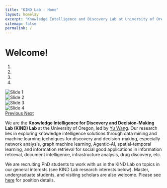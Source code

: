 ```yaml
---
title: "KIND Lab - Home"
layout: homelay
excerpt: "Knowledge Intelligence and Discovery Lab at University of Oregon."
sitemap: false
permalink: /
---
```


<!-- For now, you can see our memebers [here](people). -->
<h1>Welcome!</h1>
<div markdown="0" id="carousel" class="carousel slide" data-ride="carousel" data-interval="3000" data-pause="hover" >
    <!-- Menu -->
    <ol class="carousel-indicators">
        <li data-target="#carousel" data-slide-to="0" class="active"></li>
        <li data-target="#carousel" data-slide-to="1"></li>
        <li data-target="#carousel" data-slide-to="2"></li>
        <li data-target="#carousel" data-slide-to="3"></li>
    </ol>
    <div class="carousel-inner" markdown="0">
    <div class="item active">
        <img src="{{ site.url }}{{ site.baseurl }}/images/carousel/KIND_logo.png" alt="Slide 1" />
    </div>
    <div class="item">
        <img src="{{ site.url }}{{ site.baseurl }}/images/carousel/eugene.png" alt="Slide 2" />
    </div>
     <div class="item">
        <img src="{{ site.url }}{{ site.baseurl }}/images/carousel/uo.png" alt="Slide 3" />
    </div>
    <div class="item">
        <img src="{{ site.url }}{{ site.baseurl }}/images/carousel/uo2.png" alt="Slide 4" />
    </div>
  </div>
    
  <a class="left carousel-control" href="#carousel" role="button" data-slide="prev">
    <span class="glyphicon glyphicon-chevron-left" aria-hidden="true"></span>
    <span class="sr-only">Previous</span>
  </a>
  <a class="right carousel-control" href="#carousel" role="button" data-slide="next">
    <span class="glyphicon glyphicon-chevron-right" aria-hidden="true"></span>
    <span class="sr-only">Next</span>
  </a>
</div>

We are the <strong>Knowledge Intelligence for Discovery and Decision-Making Lab (KIND) Lab</strong> at the University of Oregon, led by <a href="https://yuwang0103.github.io/">Yu Wang</a>. Our research lies in exploring knowledge intelligence solutions through data mining and machine learning techniques for discovery and decision-making, especially network analysis, graph machine learning, Agentic-AI, spatial-temporal learning, and information retrieval for social good applications in information retrieval, document intelligence, infrastructure analysis, drug discovery, etc.
    

We are recruiting PhD students to work with us in the KIND Lab on topics in our general interests (see KIND Lab research interests below). Master, undergraduate students, and visiting scholars are also welcome. Please see <a href="https://yuwang0103.github.io/recruiting/">here</a> for position details.

<!--  <img src="{{ site.url }}{{ site.baseurl }}/images/NDS_research.png" class="img-responsive" width="100%" style="float: center" />
-->

<!-- <br>
 We are grateful to the following for supporting our research:
<br>
-->
<!-- <div class="center">
<figure class="fourth">
  <img src="{{ site.url }}{{ site.baseurl }}/images/funding/uo.png" style="width: 100px">
  <img src="{{ site.url }}{{ site.baseurl }}/images/funding/nsf.png" style="width: 100px">
  <img src = "{{ site.url }}{{ site.baseurl }}/images/funding/afrl.jpg" style="width: 100px">
  <img src = "{{ site.url }}{{ site.baseurl }}/images/funding/thd.jpg" style="width: 100px">
  <img src = "{{ site.url }}{{ site.baseurl }}/images/funding/nvidia.png" style="width: 100px">
  <img src = "{{ site.url }}{{ site.baseurl }}/images/funding/snap.png" style="width: 100px">
</figure>
</div>
 -->
<!-- 
<figure class="fourth">
  <img src="{{ site.url }}{{ site.baseurl }}/images/logopic/Logo_1.jpg" style="width: 210px">
  <img src="{{ site.url }}{{ site.baseurl }}/images/logopic/Logo_2.jpg" style="width: 110px">
</figure>
-->
